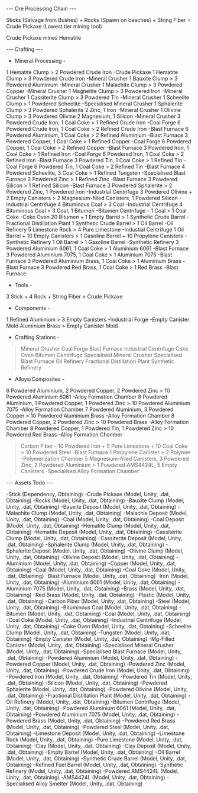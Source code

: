--- Ore Processing Chain ---

Sticks (Salvage from Bushes) + Rocks (Spawn on beaches) + String Fiber = Crude Pickaxe (Lowest tier mining tool)

Crude Pickaxe mines Hematite



--- Crafting ---


- Mineral Processing -

1 Hematite Clump > 2 Powdered Crude Iron																																														-Crude Pickaxe
1 Hematite Clump > 3 Powdered Crude Iron 																														-Mineral Crusher
1 Bauxite Clump > 3 Powdered Aluminium																															-Mineral Crusher
1 Malachite Clump > 3 Powdered Copper																															-Mineral Crusher
1 Magnetite Clump > 3 Powdered Iron																																-Mineral Crusher
1 Cassiterite Clump > 3 Powdered Tin																																-Mineral Crusher
1 Scheelite Clump > 1 Powdered Scheelite																															-Specialised Mineral Crusher
1 Sphalerite Clump > 3 Powdered Sphalerite 2 Zinc, 1 Iron																									-Mineral Crusher
1 Olivine Clump	> 3 Powdered Olivine 2 Magnesium, 1 Silicon																								-Mineral Crusher
3 Powdered Crude Iron, 1 Coal Coke > 1 Refined Crude Iron																								-Coal Forge
6 Powdered Crude Iron, 1 Coal Coke > 2 Refined Crude Iron																								-Blast Furnace
6 Powdered Aluminium, 1 Coal Coke > 2 Refined Aluminium																								-Blast Furnace
3 Powdered Copper, 1 Coal Coke > 1 Refined Copper																										-Coal Forge
6 Powdered Copper, 1 Coal Coke > 2 Refined Copper																										-Blast Furnace
3 Powdered Iron, 1 Coal Coke > 1 Refined Iron																													-Coal Forge
6 Powdered Iron, 1 Coal Coke > 2 Refined Iron																													-Blast Furnace
3 Powdered Tin, 1 Coal Coke > 1 Refined Tin																														-Coal Forge
6 Powdered Tin, 1 Coal Coke > 2 Refined Tin																														-Blast Furnace
4 Powdered Scheelite, 3 Coal Coke > 1 Refined Tungsten																									-Specialised Blast Furnace
3 Powdered Zinc > 1 Refined Zinc																																		-Blast Furnace
3 Powdered Silicon > 1 Refined Silicon																																-Blast Furnace
3 Powdered Sphalerite > 2 Powdered Zinc, 1 Powdered Iron																								-Industrial Centrifuge
3 Powdered Olivine + 2 Empty Canisters > 2 Magnesium-filled Canisters, 1 Powdered Silicon												-Industrial Centrifuge
4 Bituminous Coal > 3 Coal																																				-Industrial Centrifuge
4 Bituminous Coal > 3 Coal, 1 Bitumen																																-Bitumen Centrifuge									-
1 Coal > 1 Coal Coke																																						-Coke Oven
20 Bitumen + 1 Empty Barrel > 1 Synthetic Crude Barrel																									-Fractional Distillation Plant
1 Synthetic Crude Barrel > 1 Oil Barrel																																-Oil Refinery
5 Limestone Rock > 4 Pure Limestone																																-Industial Centrifuge
1 Oil Barrel + 10 Empty Canisters > 1 Gasoline Barrel + 10 Propylene Canisters																	-Synthetic Refinery
1 Oil Barrel > 1 Gasoline Barrel																																			-Synthetic Refinery
3 Powdered Aluminium 6061, 1 Coal Coke > 1 Aluminium 6061																							-Blast Furnace
3 Powdered Aluminium 7075, 1 Coal Coke > 1 Aluminium 7075																							-Blast Furnace
3 Powdered Aluminium Brass, 1 Coal Coke > 1 Aluminium Brass																							-Blast Furnace
3 Powdered Red Brass, 1 Coal Coke > 1 Red Brass																											-Blast Furnace



- Tools -

3 Stick + 4 Rock + String Fiber > Crude Pickaxe


- Components -

1 Refined Aluminium > 3 Empty Canisters																															-Industrial Forge							-Empty Canister Mold
Aluminium Brass > Empty Canister Mold


- Crafting Stations -

 > Mineral Crusher
 > Coal Forge
 > Blast Furnace
 > Industrial Centrifuge
 > Coke Oven
 > Bitumen Centrifuge
 > Specialised Mineral Crusher
 > Specialised Blast Furnace
 > Oil Refinery
 > Fractional Distillation Plant
 > Synthetic Refinery

- Alloys/Composites -

6 Powdered Aluminium, 2 Powdered Copper, 2 Powdered Zinc > 10 Powdered Aluminium 6061											-Alloy Formation Chamber
8 Powdered Aluminium, 1 Powdered Copper, 1 Powdered Zinc > 10 Powdered Aluminium 7075											-Alloy Formation Chamber
7 Powdered Aluminium, 3 Powdered Copper > 10 Powdered Aluminium Brass																		-Alloy Formation Chamber
8 Powdered Copper, 2 Powdered Zinc > 10 Powdered Brass																								-Alloy Formation Chamber
8 Powdered Copper, 1 Powdered Tin, 1 Powdered Zinc > 10 Powdered Red Brass																-Alloy Formation Chamber
> Carbon Fiber																																									-
10 Powdered Iron + 5 Pure Limestone + 10 Coal Coke > 10 Powdered Steel																		-Blast Furnace
1 Propylene Canister > 2 Polymer																																		-Polymerization Chamber
5 Magnesium-filled Canisters, 3 Powdered Zinc, 2 Powdered Aluminium > 1 Powdered AMS4424L, 5 Empty Canisters			-Specialised Alloy Formation Chamber


--- Assets Todo ---

-Stick 									(Dependency, Obtaining)
-Crude Pickaxe 						(Model, Unity, .dat, Obtaining)
-Rocks 									(Model, Unity, .dat, Obtaining)
-Bauxite Clump						(Model, Unity, .dat, Obtaining)
-Bauxite Deposit					(Model, Unity, .dat, Obtaining)
-Malachite	Clump					(Model, Unity, .dat, Obtaining)
-Malachie Deposit					(Model, Unity, .dat, Obtaining)
-Coal									(Model, Unity, .dat, Obtaining)
-Coal Deposit						(Model, Unity, .dat, Obtaining)
-Hematite	Clump					(Model, Unity, .dat, Obtaining)
-Hematite Deposit					(Model, Unity, .dat, Obtaining)
-Cassiterite Clump					(Model, Unity, .dat, Obtaining)
-Cassiterite Deposit				(Model, Unity, .dat, Obtaining)
-Sphalerite Clump					(Model, Unity, .dat, Obtaining)
-Sphalerite Deposit				(Model, Unity, .dat, Obtaining)
-Olivine	Clump						(Model, Unity, .dat, Obtaining)
-Olivine Deposit						(Model, Unity, .dat, Obtaining)
-Aluminium							(Model, Unity, .dat, Obtaining)
-Copper								(Model, Unity, .dat, Obtaining)
-Coal									(Model, Unity, .dat, Obtaining)
-Coal Coke							(Model, Unity, .dat, Obtaining)
-Blast Furnace						(Model, Unity, .dat, Obtaining)
-Iron										(Model, Unity, .dat, Obtaining)
-Aluminium 6061					(Model, Unity, .dat, Obtaining)
-Aluminium 7075					(Model, Unity, .dat, Obtaining)
-Brass									(Model, Unity, .dat, Obtaining)
-Red Brass							(Model, Unity, .dat, Obtaining)
-Plastic									(Model, Unity, .dat, Obtaining)
-Carbon Fiber						(Model, Unity, .dat, Obtaining)
-Steel									(Model, Unity, .dat, Obtaining)
-Bituminous Coal					(Model, Unity, .dat, Obtaining)
-Bitumen								(Model, Unity, .dat, Obtaining)
-Coal									(Model, Unity, .dat, Obtaining)
-Coal Coke							(Model, Unity, .dat, Obtaining)
-Industrial Centrifuge				(Model, Unity, .dat, Obtaining)
-Coke Oven							(Model, Unity, .dat, Obtaining)
-Scheelite Clump					(Model, Unity, .dat, Obtaining)
-Tungsten								(Model, Unity, .dat, Obtaining)
-Empty Canister					(Model, Unity, .dat, Obtaining)
-Mg-Filled Canister				(Model, Unity, .dat, Obtaining)
-Specialised Mineral Crusher	(Model, Unity, .dat, Obtaining)
-Specialised Blast Furnace		(Model, Unity, .dat, Obtaining)
-Powdered Aluminium			(Model, Unity, .dat, Obtaining)
-Powdered Copper				(Model, Unity, .dat, Obtaining)
-Powdered Zinc						(Model, Unity, .dat, Obtaining)
-Powdered Crude Iron			(Model, Unity, .dat, Obtaining)
-Powdered Iron						(Model, Unity, .dat, Obtaining)
-Powdered Tin						(Model, Unity, .dat, Obtaining)
-Silicon									(Model, Unity, .dat, Obtaining)
-Powdered Sphalerite			(Model, Unity, .dat, Obtaining)
-Powdered Olivine					(Model, Unity, .dat, Obtaining)
-Fractional Distillation Plant	(Model, Unity, .dat, Obtaining)
-Oil Refinery							(Model, Unity, .dat, Obtaining)
-Bitumen Centrifuge				(Model, Unity, .dat, Obtaining)
-Powdered Aluminium 6061	(Model, Unity, .dat, Obtaining)
-Powdered Aluminium 7075	(Model, Unity, .dat, Obtaining)
-Powdered Brass					(Model, Unity, .dat, Obtaining)
-Powdered Red Brass			(Model, Unity, .dat, Obtaining)
-Powdered Steel					(Model, Unity, .dat, Obtaining)
-Limestone Deposit				(Model, Unity, .dat, Obtaining)
-Limestone Rock					(Model, Unity, .dat, Obtaining)
-Pure Limestone					(Model, Unity, .dat, Obtaining)
-Clay									(Model, Unity, .dat, Obtaining)
-Clay Deposit						(Model, Unity, .dat, Obtaining)
-Empty Barrel						(Model, Unity, .dat, Obtaining)
-Oil Barrel								(Model, Unity, .dat, Obtaining)
-Synthetic Crude Barrel			(Model, Unity, .dat, Obtaining)
-Refined Fuel Barrel				(Model, Unity, .dat, Obtaining)
-Synthetic Refinery				(Model, Unity, .dat, Obtaining)
-Powdered AMS4424L			(Model, Unity, .dat, Obtaining)
-AMS4424L							(Model, Unity, .dat, Obtaining)
-Specialised Alloy Smelter		(Model, Unity, .dat, Obtaining)






